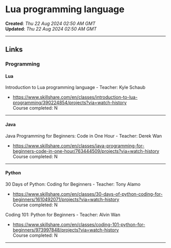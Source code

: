 # Lua programming language  

**Created**: *Thu 22 Aug 2024 02:50 AM GMT*  
**Updated**: *Thu 22 Aug 2024 02:50 AM GMT*  

-----

## Links  

### Programming  

#### Lua  

Introduction to Lua programming language - Teacher: Kyle Schaub   
- https://www.skillshare.com/en/classes/introduction-to-lua-programming/390224854/projects?via=watch-history      
Course completed: N  

-----

#### Java

Java Programming for Beginners: Code in One Hour - Teacher: Derek Wan  
- https://www.skillshare.com/en/classes/java-programming-for-beginners-code-in-one-hour/763444509/projects?via=watch-history  
Course completed: N  

-----

#### Python  

30 Days of Python: Coding for Beginners - Teacher: Tony Alamo  
- https://www.skillshare.com/en/classes/30-days-of-python-coding-for-beginners/1610492071/projects?via=watch-history  
Course completed: N  

Coding 101: Python for Beginners - Teacher: Alvin Wan  
- https://www.skillshare.com/en/classes/coding-101-python-for-beginners/973997848/projects?via=watch-history  
Course completed: N  

-----  
